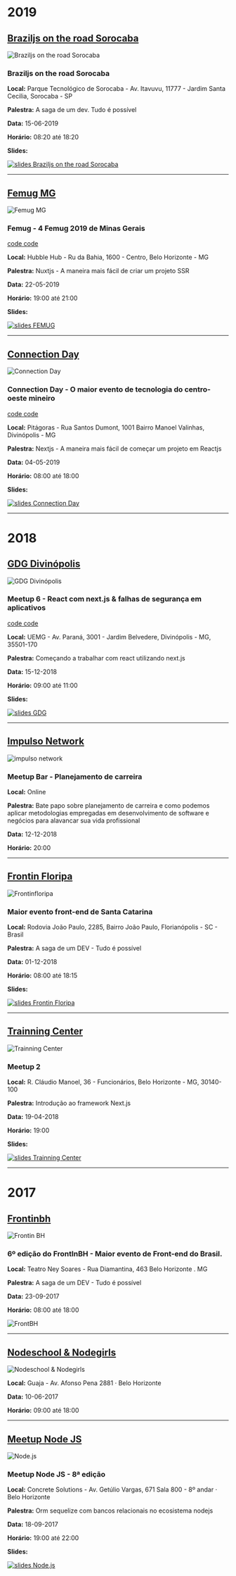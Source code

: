 # 2019

## [Braziljs on the road Sorocaba](https://braziljs.org/eventos/otr-sorocaba/2019/)
![Braziljs on the road Sorocaba](assets/images/braziljs.png)


### Braziljs on the road Sorocaba

__Local:__ Parque Tecnológico de Sorocaba - Av. Itavuvu, 11777 - Jardim Santa Cecilia, Sorocaba - SP

__Palestra:__ A saga de um dev. Tudo é possível

__Data:__ 15-06-2019

__Horário:__ 08:20 até 18:20

__Slides:__

[![slides Braziljs on the road Sorocaba](assets/images/braziljsSorocaba.jpg)](https://docs.google.com/presentation/d/1z7fVjVHHhOpUMUuxjJz2tmUkZXK9hAurAwyCub2UM6Q/edit?usp=sharing)

---

## [Femug MG](https://www.meetup.com/en-AU/FEMUG-MG/events/261430900/)
![Femug MG](assets/images/femug.jpeg)


### Femug - 4 Femug 2019 de Minas Gerais

[code code](https://github.com/wharley/femug)

__Local:__ Hubble Hub - Ru da Bahia, 1600 - Centro, Belo Horizonte - MG

__Palestra:__ Nuxtjs - A maneira mais fácil de criar um projeto SSR

__Data:__ 22-05-2019

__Horário:__ 19:00 até 21:00

__Slides:__

[![slides FEMUG](assets/images/femug-mg.jpg)](https://docs.google.com/presentation/d/1kf4LTDa_pTW1zPZJCtT5Rw7LVlh8IH6dh_dM3RUm0ak/edit?usp=sharing)

---

## [Connection Day](https://connectionday.tech/)
![Connection Day](assets/images/connection.jpg)


### Connection Day - O maior evento de tecnologia do centro-oeste mineiro

[code code](https://github.com/wharley/connection-day)

__Local:__ Pitágoras - Rua Santos Dumont, 1001 Bairro Manoel Valinhas, Divinópolis - MG

__Palestra:__ Nextjs - A maneira mais fácil de começar um projeto em Reactjs

__Data:__ 04-05-2019

__Horário:__ 08:00 até 18:00

__Slides:__

[![slides Connection Day](assets/images/connectionDay.jpg)](https://docs.google.com/presentation/d/1pZFZzIrCg1--J1dMB9UZPP5BmxXyimiXCPyEariNzi4/edit?usp=sharing)

---

# 2018

## [GDG Divinópolis](https://www.meetup.com/pt-BR/GDG-Divinopolis/)
![GDG Divinópolis](assets/images/meetup-GDGDiv.jpeg)


### Meetup 6 - React com next.js & falhas de segurança em aplicativos

[code code](https://github.com/wharley/meetup-GDG)

__Local:__ UEMG - Av. Paraná, 3001 - Jardim Belvedere, Divinópolis - MG, 35501-170

__Palestra:__ Começando a trabalhar com react utilizando next.js

__Data:__ 15-12-2018

__Horário:__ 09:00 até 11:00

__Slides:__

[![slides GDG](assets/images/slidesGDGDiv.png)](https://docs.google.com/presentation/d/e/2PACX-1vRwx5xnpDZO5HI1jWyQ3oag_5X5noEA7vfLgfzs7dXOjZ2zCntAVXyGs-c6Rh1g1y_6nFKRnJy8yotY/pub?start=false&loop=false&delayms=3000)

---

## [Impulso Network](https://impulso.network/)
![impulso network](assets/images/impulso.jpg)


### Meetup Bar - Planejamento de carreira

__Local:__ Online

__Palestra:__ Bate papo sobre planejamento de carreira e como podemos aplicar metodologias empregadas em desenvolvimento de software e negócios para alavancar sua vida profissional

__Data:__ 12-12-2018

__Horário:__ 20:00

---

## [Frontin Floripa](http://frontinfloripa.com.br/)
![Frontinfloripa](assets/images/frontinfloripa.jpg)

### Maior evento front-end de Santa Catarina

__Local:__ Rodovia João Paulo, 2285, Bairro João Paulo, Florianópolis - SC - Brasil

__Palestra:__ A saga de um DEV - Tudo é possível

__Data:__ 01-12-2018

__Horário:__ 08:00 até 18:15

__Slides:__

[![slides Frontin Floripa](assets/images/slidesFrontinFloripa.png)](https://docs.google.com/presentation/d/e/2PACX-1vSgUk8f0XRLYZIQUWEOHfHaGKRUVa3V-vehBratelsdnoU7C5Vh0XRV4WiaHEsxSJvRZWNjAiiAXPZR/pub?start=false&loop=false&delayms=3000)

---

## [Trainning Center](https://www.meetup.com/pt-BR/Training-Center-BH/)
![Trainning Center](assets/images/trainningcenter.jpeg)


### Meetup 2

__Local:__ R. Cláudio Manoel, 36 - Funcionários, Belo Horizonte - MG, 30140-100

__Palestra:__ Introdução ao framework Next.js

__Data:__ 19-04-2018

__Horário:__ 19:00

__Slides:__

[![slides Trainning Center](assets/images/slidesTrainningCenter.png)](https://docs.google.com/presentation/d/e/2PACX-1vSZJwDE65jGij4ajwLwBvnjy97wvV2GEGBs-4-cXF-l_I-Vc1pQ_x9CizN0s8kkuAZoWPc0yogjrUKc/pub?start=false&loop=false&delayms=3000)

---

# 2017

## [Frontinbh](https://frontinbh.com.br/)
![Frontin BH](assets/images/frontinbh.jpg)

### 6º edição do FrontInBH - Maior evento de Front-end do Brasil.

__Local:__ Teatro Ney Soares - Rua Diamantina, 463 Belo Horizonte . MG

__Palestra:__ A saga de um DEV - Tudo é possível

__Data:__ 23-09-2017

__Horário:__ 08:00 até 18:00

![Front<in>BH](assets/images/slidesfrontinbh.jpg)

---

## [Nodeschool & Nodegirls](https://www.meetup.com/pt-BR/NodeBR-Minas-Gerais/events/240393518/)
![Nodeschool & Nodegirls](assets/images/nodeschool.jpg)

__Local:__ Guaja - Av. Afonso Pena 2881 · Belo Horizonte

__Data:__ 10-06-2017

__Horário:__ 09:00 até 18:00

---

## [Meetup Node JS](https://www.meetup.com/pt-BR/NodeBR-Minas-Gerais/events/239121660/)
![Node.js](assets/images/nodejsormsequelize.jpg)

### Meetup Node JS - 8ª edição

__Local:__ Concrete Solutions - Av. Getúlio Vargas, 671 Sala 800 - 8º andar · Belo Horizonte

__Palestra:__ Orm sequelize com bancos relacionais no ecosistema nodejs

__Data:__ 18-09-2017

__Horário:__ 19:00 até 22:00

__Slides:__

[![slides Node.js](assets/images/sequelize.jpg)](https://www.slideshare.net/wharleyornelasdaroch/orm-sequelize-com-bancos-relacionais-no-ecosistema-nodejs)
